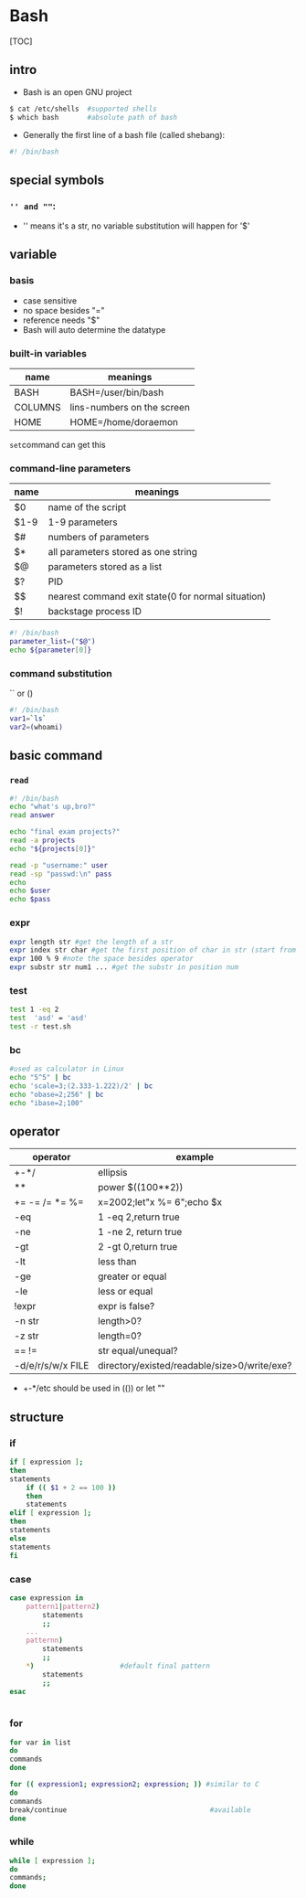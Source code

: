 # Bash
[TOC]
## intro

- Bash is an open GNU project

```bash
$ cat /etc/shells  #supported shells
$ which bash       #absolute path of bash
```

- Generally the first line of a bash file (called shebang):

```bash
#! /bin/bash
```

## special symbols

### `'' and ""`:

- '' means it's a str, no variable substitution will happen for '$'

## variable

### basis

- case sensitive
- no space besides "="
- reference needs "$"
- Bash will auto determine the datatype

### built-in variables

| name    | meanings                   |
| ------- | -------------------------- |
| BASH    | BASH=/user/bin/bash        |
| COLUMNS | lins-numbers on the screen |
| HOME    | HOME=/home/doraemon        |

`set`command can get this

### command-line parameters

| name | meanings                                           |
| ---- | -------------------------------------------------- |
| $0   | name of the script                                 |
| $1-9 | 1-9 parameters                                     |
| $#   | numbers of parameters                              |
| $*   | all parameters stored as one string                |
| $@   | parameters stored as a list                        |
| $?   | PID                                                |
| $$   | nearest command exit state(0 for normal situation) |
| $!   | backstage process ID                               |

```bash
#! /bin/bash
parameter_list=("$@")
echo ${parameter[0]}
```

### command substitution

`` or ()

```bash
#! /bin/bash
var1=`ls`
var2=(whoami)
```

## basic command

### `read`

```bash
#! /bin/bash
echo "what's up,bro?"
read answer

echo "final exam projects?"
read -a projects
echo "${projects[0]}"

read -p "username:" user
read -sp "passwd:\n" pass
echo 
echo $user
echo $pass
```

### expr

```bash
expr length str #get the length of a str
expr index str char #get the first position of char in str (start from 1)
expr 100 % 9 #note the space besides operator
expr substr str num1 ... #get the substr in position num
```

### test

```bash
test 1 -eq 2
test  'asd' = 'asd'
test -r test.sh
```

### bc

```bash
#used as calculator in Linux
echo "5^5" | bc
echo 'scale=3;(2.333-1.222)/2' | bc
echo "obase=2;256" | bc
echo "ibase=2;100"
```



## operator

| operator          | example                                      |
| ----------------- | -------------------------------------------- |
| +-*/              | ellipsis                                     |
| **                | power  $((100**2))                           |
| += -= /= *= %=    | x=2002;let"x %= 6";echo $x                   |
| -eq               | 1 -eq 2,return true                          |
| -ne               | 1 -ne 2, return true                         |
| -gt               | 2 -gt 0,return true                          |
| -lt               | less than                                    |
| -ge               | greater or equal                             |
| -le               | less or equal                                |
| !expr             | expr is false?                               |
| -n str            | length>0?                                    |
| -z str            | length=0?                                    |
| == !=             | str equal/unequal?                           |
| -d/e/r/s/w/x FILE | directory/existed/readable/size>0/write/exe? |

- +-*/etc should be used in (()) or let ""

## structure

### if

```bash
if [ expression ];
then
statements
	if (( $1 + 2 == 100 ))
	then
	statements
elif [ expression ];
then
statements
else
statements
fi
```

### case

```bash
case expression in
	pattern1|pattern2)
		statements
		;;
	...
	patternn)
		statements
		;;
	*)                     #default final pattern
		statements
		;;
esac
	
```

### for

```bash
for var in list
do
commands
done

for (( expression1; expression2; expression; )) #similar to C
do
commands
break/continue                                   #available
done
```
### while

```bash
while [ expression ];
do
commands;
done
```

### 

